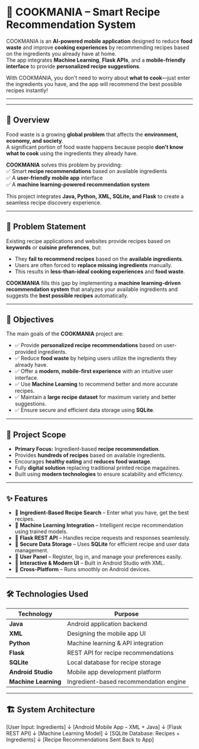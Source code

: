 # 🍳 COOKMANIA – Smart Recipe Recommendation System  

COOKMANIA is an **AI-powered mobile application** designed to reduce **food waste** and improve **cooking experiences** by recommending recipes based on the ingredients you already have at home.  
The app integrates **Machine Learning**, **Flask APIs**, and a **mobile-friendly interface** to provide **personalized recipe suggestions**.  

With COOKMANIA, you don't need to worry about **what to cook**—just enter the ingredients you have, and the app will recommend the best possible recipes instantly!  

---


---

## 📌 Overview  
Food waste is a growing **global problem** that affects the **environment, economy, and society**.  
A significant portion of food waste happens because people **don’t know what to cook** using the ingredients they already have.  

**COOKMANIA** solves this problem by providing:  
✅ Smart **recipe recommendations** based on available ingredients  
✅ A **user-friendly mobile app** interface  
✅ A **machine learning-powered recommendation system**  

This project integrates **Java, Python, XML, SQLite, and Flask** to create a seamless recipe discovery experience.

---

## 🛑 Problem Statement  
Existing recipe applications and websites provide recipes based on **keywords** or **cuisine preferences**, but:  
- They **fail to recommend recipes** based on the **available ingredients**.  
- Users are often forced to **replace missing ingredients** manually.  
- This results in **less-than-ideal cooking experiences** and **food waste**.  

**COOKMANIA** fills this gap by implementing a **machine learning-driven recommendation system** that analyzes your available ingredients and suggests the **best possible recipes** automatically.

---

## 🎯 Objectives  
The main goals of the **COOKMANIA** project are:  
- ✅ Provide **personalized recipe recommendations** based on user-provided ingredients.  
- ✅ Reduce **food waste** by helping users utilize the ingredients they already have.  
- ✅ Offer a **modern, mobile-first experience** with an intuitive user interface.  
- ✅ Use **Machine Learning** to recommend better and more accurate recipes.  
- ✅ Maintain a **large recipe dataset** for maximum variety and better suggestions.  
- ✅ Ensure secure and efficient data storage using **SQLite**.  

---

## 📌 Project Scope  
- **Primary Focus:** Ingredient-based **recipe recommendation**.  
- Provides **hundreds of recipes** based on available ingredients.  
- Encourages **healthy eating** and **reduces food wastage**.  
- Fully **digital solution** replacing traditional printed recipe magazines.  
- Built using **modern technologies** to ensure scalability and efficiency.

---

## ✨ Features  
- 🔹 **Ingredient-Based Recipe Search** – Enter what you have, get the best recipes.  
- 🔹 **Machine Learning Integration** – Intelligent recipe recommendation using trained models.  
- 🔹 **Flask REST API** – Handles recipe requests and responses seamlessly.  
- 🔹 **Secure Data Storage** – Uses **SQLite** for efficient recipe and user data management.  
- 🔹 **User Panel** – Register, log in, and manage your preferences easily.  
- 🔹 **Interactive & Modern UI** – Built in Android Studio with XML.  
- 🔹 **Cross-Platform** – Runs smoothly on Android devices.

---

## 🛠 Technologies Used  

| **Technology**   | **Purpose**                          |
|-------------------|--------------------------------------|
| **Java**         | Android application backend          |
| **XML**          | Designing the mobile app UI         |
| **Python**       | Machine learning & API integration   |
| **Flask**        | REST API for recipe recommendations |
| **SQLite**       | Local database for recipe storage   |
| **Android Studio** | Mobile app development platform    |
| **Machine Learning** | Ingredient-based recommendation engine |

---

## 🏗 System Architecture  

[User Input: Ingredients]
↓
[Android Mobile App – XML + Java]
↓
[Flask REST API]
↓
[Machine Learning Model]
↓
[SQLite Database: Recipes + Ingredients]
↓
[Recipe Recommendations Sent Back to App]


